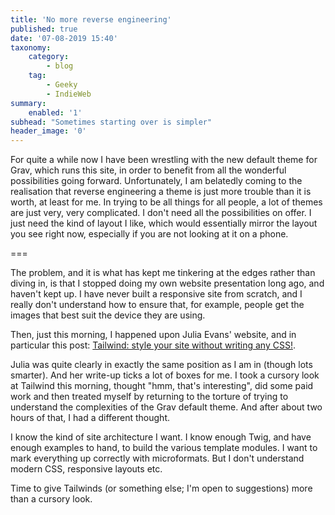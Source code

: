 ```yaml
---
title: 'No more reverse engineering'
published: true
date: '07-08-2019 15:40'
taxonomy:
    category:
        - blog
    tag:
        - Geeky
        - IndieWeb
summary:
    enabled: '1'
subhead: "Sometimes starting over is simpler"
header_image: '0'
--- 
```


For quite a while now I have been wrestling with the new default theme for Grav, which runs this site, in order to benefit from all the wonderful possibilities going forward. Unfortunately, I am belatedly coming to the realisation that reverse engineering a theme is just more trouble than it is worth, at least for me. In trying to be all things for all people, a lot of themes are just very, very complicated. I don't need all the possibilities on offer. I just need the kind of layout I like, which would essentially mirror the layout you see right now, especially if you are not looking at it on a phone.

===

The problem, and it is what has kept me tinkering at the edges rather than diving in, is that I stopped doing my own website presentation long ago, and haven't kept up. I have never built a responsive site from scratch, and I really don't understand how to ensure that, for example, people get the images that best suit the device they are using.

Then, just this morning, I happened upon Julia Evans' website, and in particular this post: <a class="u-in-reply-to" href="https://jvns.ca/blog/2018/11/01/tailwind--write-css-without-the-css/" >Tailwind: style your site without writing any CSS!</a >.

Julia was quite clearly in exactly the same position as I am in (though lots smarter). And her write-up ticks a lot of boxes for me. I took a cursory look at Tailwind this morning, thought "hmm, that's interesting", did some paid work and then treated myself by returning to the torture of trying to understand the complexities of the Grav default theme. And after about two hours of that, I had a different thought.

I know the kind of site architecture I want. I know enough Twig, and have enough examples to hand, to build the various template modules. I want to mark everything up correctly with microformats. But I don't understand modern CSS, responsive layouts etc.

Time to give Tailwinds (or something else; I'm open to suggestions) more than a cursory look.
